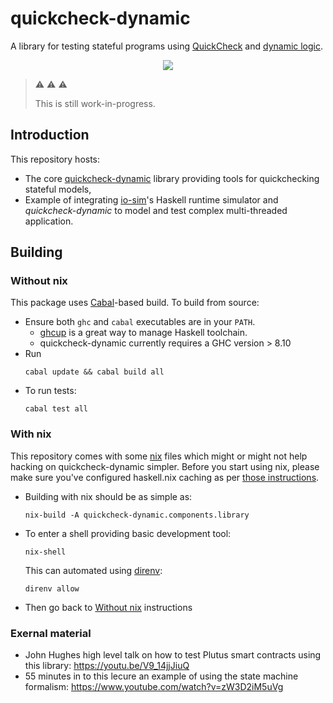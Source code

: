 # quickcheck-dynamic

A library for testing stateful programs using [QuickCheck](https://hackage.haskell.org/package/QuickCheck) and [dynamic logic](https://en.wikipedia.org/wiki/Dynamic_logic_(modal_logic)).

<div align="center">
  <a href='https://github.com/input-output-hk/quickcheck-dynamic/actions'><img src="https://img.shields.io/github/workflow/status/input-output-hk/hydra-poc/CI?label=Tests&style=for-the-badge" /></a>
</div>

> :warning: :warning: :warning:
>
> This is still work-in-progress.

## Introduction

This repository hosts:
* The core [quickcheck-dynamic](./quickcheck-dynamic) library providing tools for quickchecking stateful models,
* Example of integrating [io-sim](https://github.com/input-output-hk/io-sim)'s Haskell runtime simulator and _quickcheck-dynamic_ to model and test complex multi-threaded application.

## Building

### Without nix

This package uses [Cabal](https://www.haskell.org/cabal/)-based build. To build from source:

* Ensure both `ghc` and `cabal` executables are in your `PATH`.
  * [ghcup](https://www.haskell.org/ghcup/) is a great way to manage Haskell toolchain.
  * quickcheck-dynamic currently requires a GHC version > 8.10
* Run
  ```
  cabal update && cabal build all
  ```
* To run tests:
  ```
  cabal test all
  ```

### With nix

This repository comes with some [nix](https://nixos.org) files which might or might not help hacking on quickcheck-dynamic simpler.
Before you start using nix, please make sure you've configured haskell.nix caching as per [those instructions](https://input-output-hk.github.io/haskell.nix/tutorials/getting-started.html#setting-up-the-binary-cache).

* Building with nix should be as simple as:
  ```
  nix-build -A quickcheck-dynamic.components.library
  ```
* To enter a shell providing basic development tool:
  ```
  nix-shell
  ```
  This can automated using [direnv](https://direnv.net/):
  ```
  direnv allow
  ```
* Then go back to [Without nix](#without-nix) instructions

### Exernal material 

* John Hughes high level talk on how to test Plutus smart contracts using this library: https://youtu.be/V9_14jjJiuQ
* 55 minutes in to this lecure an example of using the state machine formalism: https://www.youtube.com/watch?v=zW3D2iM5uVg
